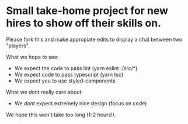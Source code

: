 # Small take-home project for new hires to show off their skills on.

Please fork this and make appropiate edits to display a chat between two "players".

What we hope to see:
- We expect the code to pass lint (yarn eslint ./src/*)
- We expect code to pass typescript (yarn tsc)
- We expect you to use styled-components

What we dont really care about:
- We *dont* expect extremely nice design (focus on code)

We hope this won't take too long (1-2 hours!).
